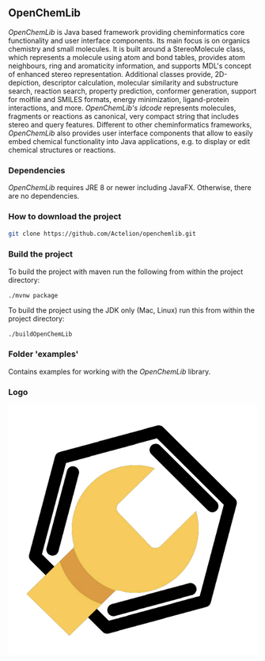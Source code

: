 ## OpenChemLib
*OpenChemLib* is Java based framework providing cheminformatics core functionality and user interface components. Its main focus is on organics chemistry and small molecules. It is built around a StereoMolecule class, which represents a molecule using atom and bond tables, provides atom neighbours, ring and aromaticity information, and supports MDL's concept of enhanced stereo representation. Additional classes provide, 2D-depiction, descriptor calculation, molecular similarity and substructure search, reaction search, property prediction, conformer generation, support for molfile and SMILES formats, energy minimization, ligand-protein interactions, and more. *OpenChemLib's idcode* represents molecules, fragments or reactions as canonical, very compact string that includes stereo and query features.
Different to other cheminformatics frameworks, *OpenChemLib* also provides user interface components that allow to easily embed chemical functionality into Java applications, e.g. to display or edit chemical structures or reactions.

### Dependencies
*OpenChemLib* requires JRE 8 or newer including JavaFX. Otherwise, there are no dependencies.

### How to download the project
```bash
git clone https://github.com/Actelion/openchemlib.git
```

### Build the project
To build the project with maven run the following from within the project directory:
```bash
./mvnw package
```
To build the project using the JDK only (Mac, Linux) run this from within the project directory:
```
./buildOpenChemLib
```

### Folder 'examples'
Contains examples for working with the *OpenChemLib* library.

### Logo
![logo](logo.png)
